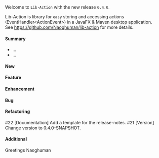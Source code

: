 Welcome to `Lib-Action` with the new release `0.4.0`.

Lib-Action is library for `easy` storing and accessing actions 
(EventHandler&lt;ActionEvent&gt;) in a JavaFX &amp; Maven desktop application. 
See https://github.com/Naoghuman/lib-action for more details.



#### Summary
* ...
* ...



#### New



#### Feature



#### Enhancement



#### Bug



#### Refactoring
#22 [Documentation] Add a template for the release-notes.
#21 [Version] Change version to 0.4.0-SNAPSHOT.



#### Additional



Greetings
Naoghuman



[//]: # (Issues which will be integrated in this release)



[//]: # (Links)

